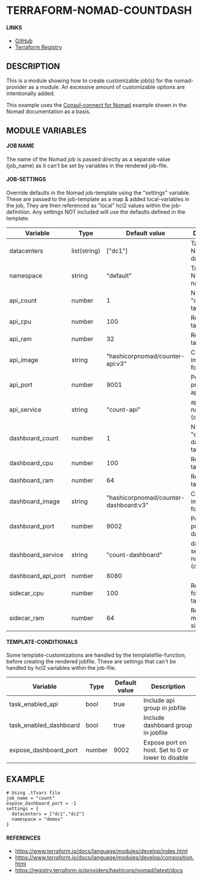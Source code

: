 # TERRAFORM-NOMAD-COUNTDASH
#### LINKS
  * [GitHub](https://github.com/runeron/terraform-nomad-countdash)
  * [Terraform Registry](https://registry.terraform.io/modules/runeron/countdash/nomad/latest)

## DESCRIPTION
This is a module showing how to create customizable job(s) for the nomad-provider
as a module. An excessive amount of customizable options are intentionally added.

This example uses the [Consul-connect for Nomad](https://www.nomadproject.io/docs/integrations/consul-connect)
example shown in the Nomad documentation as a basis.

## MODULE VARIABLES
#### JOB NAME
The name of the Nomad job is passed directly as a separate value (job_name) as it can't be set by variables
in the rendered job-file.

#### JOB-SETTINGS
Override defaults in the Nomad job-template using the "settings" variable.
These are passed to the job-template as a map & added local-variables in the job,
They are then referenced as "local" hcl2 values within the job-definition.
Any settings NOT included will use the defaults defined in the template.

| Variable | Type | Default value | Description |
|----------|------|---------------|-------------|
| datacenters | list(string) | ["dc1"] | Target Nomad datacenter(s) |
| namespace   | string | "default" | Target Nomad namespace |
| api_count | number | 1 | Number of "count-api" tasks |
| api_cpu | number | 100 | Required task cpu |
| api_ram | number | 32 | Required task memory |
| api_image | string | "hashicorpnomad/counter-api:v3" | Container image to use for task |
| api_port | number | 9001 | Port for publishing api |
| api_service | string | "count-api" | api service-name (consul) |
| dashboard_count | number | 1 | Number of "count-dashboard" tasks |
| dashboard_cpu | number | 100 | Required task cpu |
| dashboard_ram | number | 64 | Required task memory |
| dashboard_image | string | "hashicorpnomad/counter-dashboard:v3" | Container image to use for task |
| dashboard_port | number | 9002 | Port for publishing dashboard |
| dashboard_service | string | "count-dashboard" | dashboard service-name (consul) |
| dashboard_api_port | number | 8080 ||
| sidecar_cpu | number | 100 | Required cpu for sidecar tasks |
| sidecar_ram  | number | 64 | Required memory for sidecar tasks |

#### TEMPLATE-CONDITIONALS
Some template-customizations are handled by the templatefile-function, before creating the rendered jobfile.
These are settings that can't be handled by hcl2 variables within the job-file.

| Variable | Type | Default value | Description |
|----------|------|---------------|-------------|
| task_enabled_api | bool | true | Include api group in jobfile |
| task_enabled_dashboard | bool | true | Include dashboard group in jobfile |
| expose_dashboard_port | number | 9002 | Expose port on host. Set to 0 or lower to disable |

## EXAMPLE
```hcl
# Using .tfvars file
job_name = "count"
expose_dashboard_port = -1
settings = {
  datacenters = ["dc1","dc2"]
  namespace = "demos"
}
```

#### REFERENCES
  * https://www.terraform.io/docs/language/modules/develop/index.html
  * https://www.terraform.io/docs/language/modules/develop/composition.html
  * https://registry.terraform.io/providers/hashicorp/nomad/latest/docs
